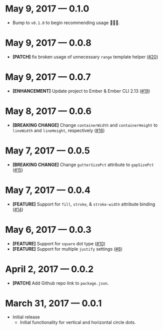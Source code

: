 # May 9, 2017 &mdash; 0.1.0

-   Bump to `v0.1.0` to begin recommending usage 🚀🚀🚀.


# May 9, 2017 &mdash; 0.0.8

-   **[PATCH]** fix broken usage of unnecessary `range` template helper ([#20](https://github.com/BrianSipple/ember-divider-dots/pull/20))


# May 9, 2017 &mdash; 0.0.7

-   **[ENHANCEMENT]** Update project to Ember & Ember CLI 2.13 ([#19](https://github.com/BrianSipple/ember-divider-dots/pull/19))


# May 8, 2017 &mdash; 0.0.6

-   **[BREAKING CHANGE]** Change `containerWidth` and `containerHeight` to `lineWidth` and `lineHeight`, respectively ([#16](https://github.com/BrianSipple/ember-divider-dots/pull/16))


# May 7, 2017 &mdash; 0.0.5

-   **[BREAKING CHANGE]** Change `gutterSizePct` attribute to `gapSizePct` ([#15](https://github.com/BrianSipple/ember-divider-dots/pull/15))


# May 7, 2017 &mdash; 0.0.4

-   **[FEATURE]** Support for `fill`, `stroke`, & `stroke-width` attribute binding ([#14](https://github.com/BrianSipple/ember-divider-dots/pull/14))


# May 6, 2017 &mdash; 0.0.3

-   **[FEATURE]** Support for `square` dot type ([#10](https://github.com/BrianSipple/ember-divider-dots/pull/10))
-   **[FEATURE]** Support for multiple `justify` settings ([#8](https://github.com/BrianSipple/ember-divider-dots/pull/8))


# April 2, 2017 &mdash; 0.0.2

-   **[PATCH]** Add Github repo link to `package.json`.


# March 31, 2017 &mdash; 0.0.1

-   Initial release
    -   Initial functionality for vertical and horizontal circle dots.

